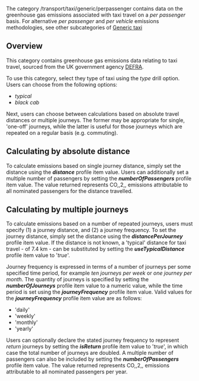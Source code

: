 The category /transport/taxi/generic/perpassenger contains data on the
greenhouse gas emissions associated with taxi travel on a *per
passenger* basis. For alternative *per passenger* and *per vehicle*
emissions methodologies, see other subcategories of [Generic
taxi](Generic_taxi_transport)

## Overview

This category contains greenhouse gas emissions data relating to taxi
travel, sourced from the UK government agency
[DEFRA](http://www.defra.gov.uk/environment/business/reporting/conversion-factors.htm).

To use this category, select they type of taxi using the *type* drill
option. Users can choose from the following options:

  - *typical*
  - *black cab*

Next, users can choose between calculations based on absolute travel
distances or multiple journeys. The former may be appropriate for
single, 'one-off' journeys, while the latter is useful for those
journeys which are repeated on a regular basis (e.g. commuting).

## Calculating by absolute distance

To calculate emissions based on single journey distance, simply set the
distance using the ***distance*** profile item value. Users can
additionally set a multiple number of passengers by setting the
***numberOfPassengers*** profile item value. The value returned
represents CO,,2,, emissions attributable to all nominated passengers
for the distance travelled.

## Calculating by multiple journeys

To calculate emissions based on a number of repeated journeys, users
must specify (1) a journey distance, and (2) a journey frequency. To set
the journey distance, simply set the distance using the
***distancePerJourney*** profile item value. If the distance is not
known, a 'typical' distance for taxi travel - of 7.4 km - can be
substituted by setting the ***useTypicalDistance*** profile item value
to '*true*'.

Journey frequency is expressed in terms of a number of journeys per some
specified time period, for example *ten journeys per week* or *one
journey per month*. The quantity of journeys is specified by setting the
***numberOfJourneys*** profile item value to a numeric value, while the
time period is set using the ***journeyFrequency*** profile item value.
Valid values for the ***journeyFrequency*** profile item value are as
follows:

  - 'daily'
  - 'weekly'
  - 'monthly'
  - 'yearly'

Users can optionally declare the stated journey frequency to represent
*return* journeys by setting the ***isReturn*** profile item value to
'*true*', in which case the total number of journeys are doubled. A
multiple number of passengers can also be included by setting the
***numberOfPassengers*** profile item value. The value returned
represents CO,,2,, emissions attributable to all nominated passengers
per year.
